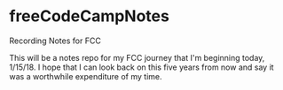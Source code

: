 # freeCodeCampNotes
Recording Notes for FCC

This will be a notes repo for my FCC journey that I'm beginning today, 1/15/18. I hope that I can look back on this five years from now and say it was a worthwhile expenditure of my time.
